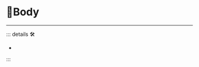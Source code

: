 # 🔷<soma>Body</soma>

---

<!-- =================================================== -->
<!-- =================================================== -->
<!-- =================================================== -->
<!-- =================================================== -->
<!-- =================================================== -->
::: details 🛠

-

:::
